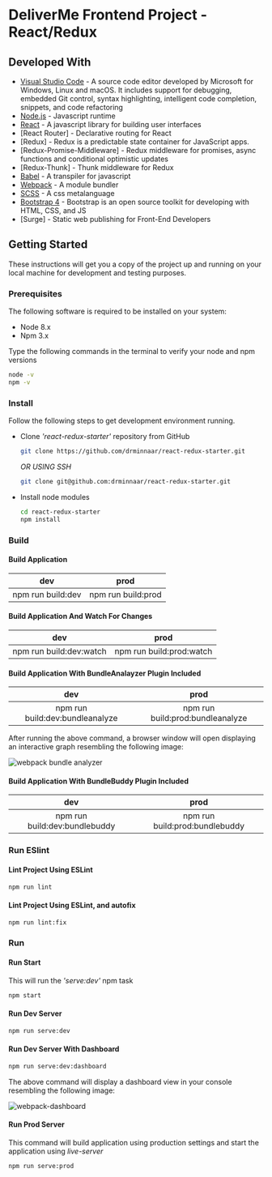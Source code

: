 # DeliverMe Frontend Project - React/Redux

## Developed With

* [Visual Studio Code](https://code.visualstudio.com/) - A source code editor developed by Microsoft for Windows, Linux and macOS. It includes support for debugging, embedded Git control, syntax highlighting, intelligent code completion, snippets, and code refactoring
* [Node.js](https://nodejs.org/en/) - Javascript runtime
* [React](https://reactjs.org/) - A javascript library for building user interfaces
* [React Router] - Declarative routing for React
* [Redux] - Redux is a predictable state container for JavaScript apps.
* [Redux-Promise-Middleware] - Redux middleware for promises, async functions and conditional optimistic updates
* [Redux-Thunk] - Thunk middleware for Redux
* [Babel](https://babeljs.io/) - A transpiler for javascript
* [Webpack](https://webpack.js.org/) - A module bundler
* [SCSS](http://sass-lang.com/) - A css metalanguage
* [Bootstrap 4](https://getbootstrap.com/) - Bootstrap is an open source toolkit for developing with HTML, CSS, and JS
* [Surge] - Static web publishing for Front-End Developers

## Getting Started

These instructions will get you a copy of the project up and running on your local machine for development and testing purposes.

### Prerequisites

The following software is required to be installed on your system:

* Node 8.x
* Npm 3.x

Type the following commands in the terminal to verify your node and npm versions

  ```bash
  node -v
  npm -v
  ```

### Install

Follow the following steps to get development environment running.

* Clone _'react-redux-starter'_ repository from GitHub

  ```bash
  git clone https://github.com/drminnaar/react-redux-starter.git
  ```

   _OR USING SSH_

  ```bash
  git clone git@github.com:drminnaar/react-redux-starter.git
  ```

* Install node modules

   ```bash
   cd react-redux-starter
   npm install
   ```

### Build

#### Build Application

dev | prod
:---: | :---:
npm run build:dev | npm run build:prod

#### Build Application And Watch For Changes

dev | prod
:---: | :---:
npm run build:dev:watch | npm run build:prod:watch

#### Build Application With BundleAnalayzer Plugin Included

dev | prod
:---: | :---:
npm run build:dev:bundleanalyze | npm run build:prod:bundleanalyze

After running the above command, a browser window will open displaying an interactive graph resembling the following image:

![webpack bundle analyzer](https://user-images.githubusercontent.com/33935506/36639476-30f9479c-1a16-11e8-9d09-1b80355a089b.png)

#### Build Application With BundleBuddy Plugin Included

dev | prod
:---: | :---:
npm run build:dev:bundlebuddy | npm run build:prod:bundlebuddy

### Run ESlint

#### Lint Project Using ESLint

  ```bash
  npm run lint
  ```

#### Lint Project Using ESLint, and autofix

  ```bash
  npm run lint:fix
  ```

### Run

#### Run Start

This will run the _'serve:dev'_ npm task

```bash
npm start
```

#### Run Dev Server

```bash
npm run serve:dev
```

#### Run Dev Server With Dashboard

```bash
npm run serve:dev:dashboard
```

The above command will display a dashboard view in your console resembling the following image:

![webpack-dashboard](https://user-images.githubusercontent.com/33935506/36639594-589409e8-1a18-11e8-84fe-29f7bdafcaa6.png)

#### Run Prod Server

This command will build application using production settings and start the application using _live-server_

```bash
npm run serve:prod
```
